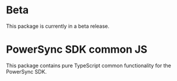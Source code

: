 # Beta
This package is currently in a beta release.


# PowerSync SDK common JS

This package contains pure TypeScript common functionality for the PowerSync SDK.